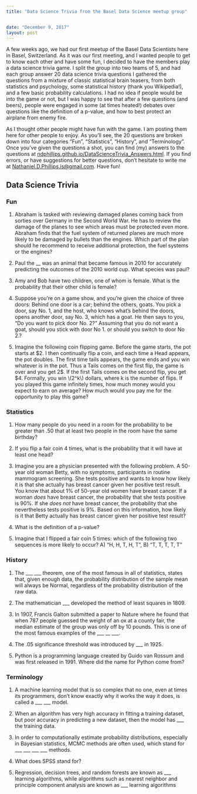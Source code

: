 ```yaml
---
title: "Data Science Trivia from the Basel Data Science meetup group"


date: "December 9, 2017"
layout: post
---
```



<section class="main-content">
<p>A few weeks ago, we had our first meetup of the Basel Data Scientists here in Basel, Switzerland. As it was our first meeting, and I wanted people to get to know each other and have some fun, I decided to have the members play a data science trivia game. I split the group into two teams of 5, and had each group answer 20 data science trivia questions I gathered the questions from a mixture of classic statistical brain teasers, from both statistics and psychology, some statistical history (thank you Wikipedia!), and a few basic probability calculations. I had no idea if people would be into the game or not, but I was happy to see that after a few questions (and beers), people were engaged in some (at times heated!) debates over questions like the definition of a p-value, and how to best protect an airplane from enemy fire.</p>
<p>As I thought other people might have fun with the game. I am posting them here for other people to enjoy. As you’ll see, the 20 questions are broken down into four categories “Fun”, “Statistics”, “History”, and “Terminology”. Once you’ve given the questions a shot, you can find (my) answers to the questions at <a href="ndphillips.github.io/DataScienceTrivia_Answers.html" class="uri">ndphillips.github.io/DataScienceTrivia_Answers.html</a>. If you find errors, or have suggestions for better questions, don’t hesitate to write me at <a href="mailto:Nathaniel.D.Phillips.is@gmail.com">Nathaniel.D.Phillips.is@gmail.com</a>. Have fun!</p>
<div id="data-science-trivia" class="section level1">
<h1>Data Science Trivia</h1>
<div id="fun" class="section level3">
<h3>Fun</h3>
<ol style="list-style-type: decimal">
<li><p>Abraham is tasked with reviewing damaged planes coming back from sorties over Germany in the Second World War. He has to review the damage of the planes to see which areas must be protected even more. Abraham finds that the fuel system of returned planes are much more likely to be damaged by bullets than the engines. Which part of the plan should he recommend to receive additional protection, the fuel systems or the engines? </p></li>
<li><p>Paul the __ was an animal that became famous in 2010 for accurately predicting the outcomes of the 2010 world cup. What species was paul? </p></li>
<li><p>Amy and Bob have two children, one of whom is female. What is the probability that their other child is female? </p></li>
<li><p>Suppose you’re on a game show, and you’re given the choice of three doors: Behind one door is a car; behind the others, goats. You pick a door, say No. 1, and the host, who knows what’s behind the doors, opens another door, say No. 3, which has a goat. He then says to you, “Do you want to pick door No. 2?” Assuming that you do not want a goat, should you stick with door No 1. or should you switch to door No 2.? </p></li>
<li><p>Imagine the following coin flipping game. Before the game starts, the pot starts at $2. I then continually flip a coin, and each time a Head appears, the pot doubles. The first time tails appears, the game ends and you win whatever is in the pot. Thus a Tails comes on the first flip, the game is over and you get 2$. If the first Tails comes on the second flip, you get $4. Formally, you win <span class="math inline">\(2^k\)</span> dollars, where k is the number of flips. If you played this game infinitely times, how much money would you expect to earn on average? How much would you pay me for the opportunity to play this game?</p></li>
</ol>

</div>
<div id="statistics" class="section level3">
<h3>Statistics</h3>
<ol style="list-style-type: decimal">
<li><p>How many people do you need in a room for the probability to be greater than .50 that at least two people in the room have the same birthday? </p></li>
<li><p>If you flip a fair coin 4 times, what is the probability that it will have at least one head?</p></li>
</ol>

<ol start="3" style="list-style-type: decimal">
<li>Imagine you are a physician presented with the following problem. A 50-year old woman Betty, with no symptoms, participants in routine mammogram screening. She tests positive and wants to know how likely it is that she actually has breast cancer given her positive test result. You know that about 1% of 50-year old women have breast cancer. If a woman <em>does</em> have breast cancer, the probability that she tests positive is 90%. If she <em>does not</em> have breast cancer, the probability that she nevertheless tests positive is 9%. Based on this information, how likely is it that Betty actually has breast cancer given her positive test result?</li>
</ol>

<ol start="4" style="list-style-type: decimal">
<li>What is the definition of a p-value?</li>
</ol>

<ol start="5" style="list-style-type: decimal">
<li>Imagine that I flipped a fair coin 5 times: which of the following two sequences is more likely to occur? A) “H, H, T, H, T”, B) “T, T, T, T, T” </li>
</ol>

</div>
<div id="history" class="section level3">
<h3>History</h3>
<ol style="list-style-type: decimal">
<li>The ___ ___ theorem, one of the most famous in all of statistics, states that, given enough data, the probability distribution of the sample mean will always be Normal, regardless of the probability distribution of the raw data.</li>
</ol>

<ol start="2" style="list-style-type: decimal">
<li><p>The mathematician ___ developed the method of least squares in 1809. </p></li>
<li><p>In 1907, Francis Galton submitted a paper to Nature where he found that when 787 people guessed the weight of an ox at a county fair, the median estimate of the group was only off by 10 pounds. This is one of the most famous examples of the ___ __ ___. </p></li>
<li><p>The .05 significance threshold was introduced by ___ in 1925. </p></li>
<li><p>Python is a programming language created by Guido van Rossum and was first released in 1991. Where did the name for Python come from? </p></li>
</ol>

</div>
<div id="terminology" class="section level3">
<h3>Terminology</h3>
<ol style="list-style-type: decimal">
<li><p>A machine learning model that is so complex that no one, even at times its programmers, don’t know exactly why it works the way it does, is called a ___ ___ model. </p></li>
<li><p>When an algorithm has very high accuracy in fitting a training dataset, but poor accuracy in predicting a new dataset, then the model has ___ the training data. </p></li>
<li><p>In order to computationally estimate probability distributions, especially in Bayesian statistics, MCMC methods are often used, which stand for ___ ___ ___ ___ methods. </p></li>
<li><p>What does SPSS stand for? </p></li>
<li><p>Regression, decision trees, and random forests are known as ___ learning algorithms, while algorithms such as nearest neighbor and principle component analysis are known as ___ learning algorithms</p></li>
</ol>

</div>
</div>
</section>
